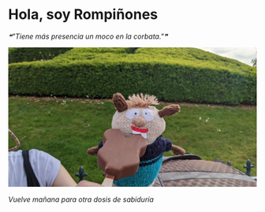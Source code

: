 # Hola, soy Rompiñones

<!--STARTS_HERE_QUOTE_README-->
<i>❝"Tiene más presencia un moco en la corbata."❞</i>
<!--ENDS_HERE_QUOTE_README-->

<!--START_SECTION:update_image-->
![alt text](https://raw.githubusercontent.com/focaalvarez/rompinones/main/.github/images/IMG_20220428_180349.jpg?raw=true)
<!--END_SECTION:update_image-->

*Vuelve mañana para otra dosis de sabiduría*
